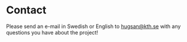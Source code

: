 # Contact
Please send an e-mail in Swedish or English to [hugsan@kth.se](mailto:hugsan@kth.se) with any questions you have about the project! 